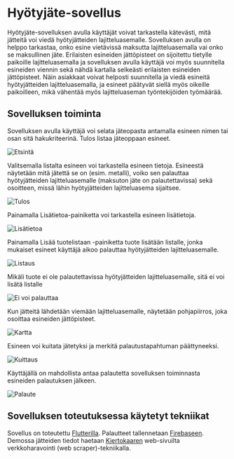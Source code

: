 # Hyötyjäte-sovellus

Hyötyjäte-sovelluksen avulla käyttäjät voivat tarkastella kätevästi, mitä jätteitä voi viedä hyötyjätteiden lajitteluasemalle. Sovelluksen avulla on helppo tarkastaa, onko esine vietävissä maksutta lajitteluasemalla vai onko se maksullinen jäte. Erilaisten esineiden jättöpisteet on sijoitettu tietylle paikoille lajitteluasemalla ja sovelluksen avulla käyttäjä voi myös suunnitella esineiden viennin sekä nähdä kartalla selkeästi erilaisten esineiden jättöpisteet. Näin asiakkaat voivat helposti suunnitella ja viedä esineitä hyötyjätteiden lajitteluasemalla, ja esineet päätyvät siellä myös oikeille paikoilleen, mikä vähentää myös lajitteluaseman työntekijöiden työmäärää.

## Sovelluksen toiminta

Sovelluksen avulla käyttäjä voi selata jäteopasta antamalla esineen nimen tai osan sitä hakukriteerinä. Tulos listaa jäteoppaan esineet.

![Etsintä](https://github.com/Biodibi/hyotyjate/blob/master/images/etsinta.png)

Valitsemalla listalta esineen voi tarkastella esineen tietoja. Esineestä näytetään mitä jätettä se on (esim. metalli), voiko sen palauttaa hyötyjätteiden lajitteluasemalle (maksuton jäte on palautettavissa) sekä osoitteen, missä lähin hyötyjätteiden lajitteluasema sijaitsee. 

![Tulos](https://github.com/Biodibi/hyotyjate/blob/master/images/tulos.png)

Painamalla Lisätietoa-painiketta voi tarkastella esineen lisätietoja.

![Lisätietoa](https://github.com/Biodibi/hyotyjate/blob/master/images/lisatietoa.png)

Painamalla Lisää tuotelistaan -painiketta tuote lisätään listalle, jonka mukaiset esineet käyttäjä aikoo palauttaa hyötyjätteiden lajitteluasemalle.

![Listaus](https://github.com/Biodibi/hyotyjate/blob/master/images/lista.png)

Mikäli tuote ei ole palautettavissa hyötyjätteiden lajitteluasemalle, sitä ei voi lisätä listalle

![Ei voi palauttaa](https://github.com/Biodibi/hyotyjate/blob/master/images/eivoipalauttaa.png)

Kun jätteitä lähdetään viemään lajitteluasemalle, näytetään pohjapiirros, joka osoittaa esineiden jättöpisteet.

![Kartta](https://github.com/Biodibi/hyotyjate/blob/master/images/kartta.png)

Esineen voi kuitata jätetyksi ja merkitä palautustapahtuman päättyneeksi.

![Kuittaus](https://github.com/Biodibi/hyotyjate/blob/master/images/kuittaus.png)

Käyttäjällä on mahdollista antaa palautetta sovelluksen toiminnasta esineiden palautuksen jälkeen.

![Palaute](https://github.com/Biodibi/hyotyjate/blob/master/images/palaute.png)

## Sovelluksen toteutuksessa käytetyt tekniikat

Sovellus on toteutettu [Flutterilla](https://flutter.dev). Palautteet tallennetaan [Firebaseen](https://firebase.google.com). Demossa jätteiden tiedot haetaan [Kiertokaaren](https://kiertokaari.fi) web-sivuilta verkkoharavointi (web scraper)-tekniikalla.

